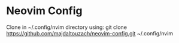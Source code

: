 # Neovim Config
Clone in ~/.config/nvim directory using: git clone https://github.com/majdaltouzach/neovim-config.git ~/.config/nvim
